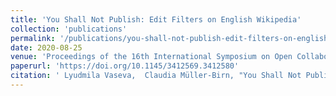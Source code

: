```yaml
---
title: 'You Shall Not Publish: Edit Filters on English Wikipedia'
collection: 'publications'
permalink: '/publications/you-shall-not-publish-edit-filters-on-english-wikipedia'
date: 2020-08-25
venue: 'Proceedings of the 16th International Symposium on Open Collaboration'
paperurl: 'https://doi.org/10.1145/3412569.3412580'
citation: ' Lyudmila Vaseva,  Claudia Müller-Birn, "You Shall Not Publish: Edit Filters on English Wikipedia." Proceedings of the 16th International Symposium on Open Collaboration, 2020.'
---
```


